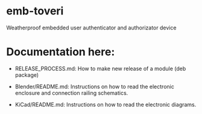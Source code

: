 # emb-toveri
Weatherproof embedded user authenticator and authorizator device

# Documentation here:

* RELEASE_PROCESS.md: How to make new release of a module (deb package)

* Blender/README.md: Instructions on how to read the electronic enclosure and connection railing schematics.

* KiCad/README.md: Instructions on how to read the electronic diagrams.
